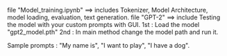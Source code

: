 file "Model_training.ipynb" ==> includes Tokenizer, Model Architecture, model loading, evaluation, text generation.
file "GPT-2" ==> include Testing the model with your custom prompts with GUI.
1st : Load the model "gpt2_model.pth"
2nd : In main method change the model path and run it.

Sample prompts : "My name is", "I want to play", "I have a dog".